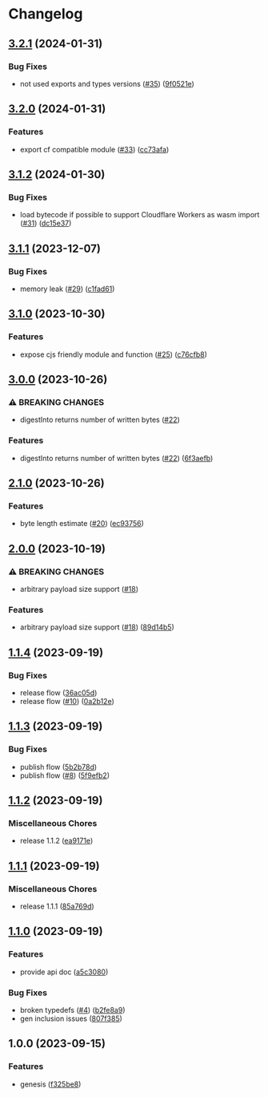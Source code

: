 # Changelog

## [3.2.1](https://github.com/web3-storage/fr32-sha2-256-trunc254-padded-binary-tree-multihash/compare/v3.2.0...v3.2.1) (2024-01-31)


### Bug Fixes

* not used exports and types versions ([#35](https://github.com/web3-storage/fr32-sha2-256-trunc254-padded-binary-tree-multihash/issues/35)) ([9f0521e](https://github.com/web3-storage/fr32-sha2-256-trunc254-padded-binary-tree-multihash/commit/9f0521e1a86f4395885e85844916d5263f008acd))

## [3.2.0](https://github.com/web3-storage/fr32-sha2-256-trunc254-padded-binary-tree-multihash/compare/v3.1.2...v3.2.0) (2024-01-31)


### Features

* export cf compatible module ([#33](https://github.com/web3-storage/fr32-sha2-256-trunc254-padded-binary-tree-multihash/issues/33)) ([cc73afa](https://github.com/web3-storage/fr32-sha2-256-trunc254-padded-binary-tree-multihash/commit/cc73afabd5f2a1837af40ed529b2d32e78cf7cc3))

## [3.1.2](https://github.com/web3-storage/fr32-sha2-256-trunc254-padded-binary-tree-multihash/compare/v3.1.1...v3.1.2) (2024-01-30)


### Bug Fixes

* load bytecode if possible to support Cloudflare Workers as wasm import ([#31](https://github.com/web3-storage/fr32-sha2-256-trunc254-padded-binary-tree-multihash/issues/31)) ([dc15e37](https://github.com/web3-storage/fr32-sha2-256-trunc254-padded-binary-tree-multihash/commit/dc15e37587112dcd10455c7791a5384fc8e32151))

## [3.1.1](https://github.com/web3-storage/fr32-sha2-256-trunc254-padded-binary-tree-multihash/compare/v3.1.0...v3.1.1) (2023-12-07)


### Bug Fixes

* memory leak ([#29](https://github.com/web3-storage/fr32-sha2-256-trunc254-padded-binary-tree-multihash/issues/29)) ([c1fad61](https://github.com/web3-storage/fr32-sha2-256-trunc254-padded-binary-tree-multihash/commit/c1fad61506ec13ea8fb2a9a13803fa4c45ca6602))

## [3.1.0](https://github.com/web3-storage/fr32-sha2-256-trunc254-padded-binary-tree-multihash/compare/v3.0.0...v3.1.0) (2023-10-30)


### Features

* expose cjs friendly module and function ([#25](https://github.com/web3-storage/fr32-sha2-256-trunc254-padded-binary-tree-multihash/issues/25)) ([c76cfb8](https://github.com/web3-storage/fr32-sha2-256-trunc254-padded-binary-tree-multihash/commit/c76cfb8dfa61a5fc513ab231a4d4ac9bc3abd35b))

## [3.0.0](https://github.com/web3-storage/fr32-sha2-256-trunc254-padded-binary-tree-multihash/compare/v2.1.0...v3.0.0) (2023-10-26)


### ⚠ BREAKING CHANGES

* digestInto returns number of written bytes ([#22](https://github.com/web3-storage/fr32-sha2-256-trunc254-padded-binary-tree-multihash/issues/22))

### Features

* digestInto returns number of written bytes ([#22](https://github.com/web3-storage/fr32-sha2-256-trunc254-padded-binary-tree-multihash/issues/22)) ([6f3aefb](https://github.com/web3-storage/fr32-sha2-256-trunc254-padded-binary-tree-multihash/commit/6f3aefbe5e26414d5003218f159e4151103faf10))

## [2.1.0](https://github.com/web3-storage/fr32-sha2-256-trunc254-padded-binary-tree-multihash/compare/v2.0.0...v2.1.0) (2023-10-26)


### Features

* byte length estimate ([#20](https://github.com/web3-storage/fr32-sha2-256-trunc254-padded-binary-tree-multihash/issues/20)) ([ec93756](https://github.com/web3-storage/fr32-sha2-256-trunc254-padded-binary-tree-multihash/commit/ec93756d767883a107c0059d139189665d4141e8))

## [2.0.0](https://github.com/web3-storage/fr32-sha2-256-trunc254-padded-binary-tree-multihash/compare/v1.1.4...v2.0.0) (2023-10-19)


### ⚠ BREAKING CHANGES

* arbitrary payload size support ([#18](https://github.com/web3-storage/fr32-sha2-256-trunc254-padded-binary-tree-multihash/issues/18))

### Features

* arbitrary payload size support ([#18](https://github.com/web3-storage/fr32-sha2-256-trunc254-padded-binary-tree-multihash/issues/18)) ([89d14b5](https://github.com/web3-storage/fr32-sha2-256-trunc254-padded-binary-tree-multihash/commit/89d14b5d6d859bdfac1c50dff5e2a27bb307f197))

## [1.1.4](https://github.com/web3-storage/fr32-sha2-256-trunc254-padded-binary-tree-multihash/compare/v1.1.3...v1.1.4) (2023-09-19)


### Bug Fixes

* release flow ([36ac05d](https://github.com/web3-storage/fr32-sha2-256-trunc254-padded-binary-tree-multihash/commit/36ac05d19054ec9a9eaa863de460f576223749ac))
* release flow ([#10](https://github.com/web3-storage/fr32-sha2-256-trunc254-padded-binary-tree-multihash/issues/10)) ([0a2b12e](https://github.com/web3-storage/fr32-sha2-256-trunc254-padded-binary-tree-multihash/commit/0a2b12e8a64056e5b1b8a1ffac4ed0b3eb5caee7))

## [1.1.3](https://github.com/web3-storage/fr32-sha2-256-trunc254-padded-binary-tree-multihash/compare/v1.1.2...v1.1.3) (2023-09-19)


### Bug Fixes

* publish flow ([5b2b78d](https://github.com/web3-storage/fr32-sha2-256-trunc254-padded-binary-tree-multihash/commit/5b2b78dfa9f15242e991e8e35e66ddc54bab90c8))
* publish flow ([#8](https://github.com/web3-storage/fr32-sha2-256-trunc254-padded-binary-tree-multihash/issues/8)) ([5f9efb2](https://github.com/web3-storage/fr32-sha2-256-trunc254-padded-binary-tree-multihash/commit/5f9efb25c0c3a3be924fbe1568b422278506cf06))

## [1.1.2](https://github.com/web3-storage/fr32-sha2-256-trunc254-padded-binary-tree-multihash/compare/v1.1.1...v1.1.2) (2023-09-19)


### Miscellaneous Chores

* release 1.1.2 ([ea9171e](https://github.com/web3-storage/fr32-sha2-256-trunc254-padded-binary-tree-multihash/commit/ea9171ec7d86ade083610cc4caa64d32505c1d58))

## [1.1.1](https://github.com/web3-storage/fr32-sha2-256-trunc254-padded-binary-tree-multihash/compare/v1.1.0...v1.1.1) (2023-09-19)


### Miscellaneous Chores

* release 1.1.1 ([85a769d](https://github.com/web3-storage/fr32-sha2-256-trunc254-padded-binary-tree-multihash/commit/85a769d6991e7a95628d85ab7e19883da60a49ce))

## [1.1.0](https://github.com/web3-storage/fr32-sha2-256-trunc254-padded-binary-tree-multihash/compare/v1.0.0...v1.1.0) (2023-09-19)


### Features

* provide api doc ([a5c3080](https://github.com/web3-storage/fr32-sha2-256-trunc254-padded-binary-tree-multihash/commit/a5c3080a022e5b81dc89ff95af457e05a65c5d68))


### Bug Fixes

* broken typedefs ([#4](https://github.com/web3-storage/fr32-sha2-256-trunc254-padded-binary-tree-multihash/issues/4)) ([b2fe8a9](https://github.com/web3-storage/fr32-sha2-256-trunc254-padded-binary-tree-multihash/commit/b2fe8a97236fc18430524cb339122567be5a32f6))
* gen inclusion issues ([807f385](https://github.com/web3-storage/fr32-sha2-256-trunc254-padded-binary-tree-multihash/commit/807f3851b54fe888e42d783bb5fb256acacdab52))

## 1.0.0 (2023-09-15)


### Features

* genesis ([f325be8](https://github.com/web3-storage/fr32-sha2-256-trunc254-padded-binary-tree-multihash/commit/f325be8e834acef5a06eef56489a9dc64fbb719f))
